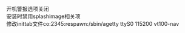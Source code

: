 开机警报选项关闭    
安装时禁用splashimage相关项   
修改inittab文件co:2345:respawn:/sbin/agetty ttyS0 115200 vt100-nav  

